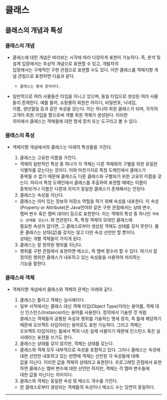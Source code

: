 <h1>클래스</h1>

<h2>클래스의 개념과 특성</h2>

<h3>클래스의 개념</h3>

* 클래스에 대한 개념은 바라보는 시각에 따라 다양하게 표현이 가능하다. 즉, 분석 및 설계 입장에서는 추상적 개념으로 표현할 수 있고, 개발자의   
  입장에서는 구체적인 구현 관점으로 표현할 수도 있다. 이런 클래스를 객체지향 개념 관점으로 표현하면 다음과 같다.
  * `클래스는 명세 장치이다.`

* 일반적으로 여러 사물들은 타입을 지니고 있으며, 동일 타입으로 생성된 여러 사물들이 존재한다. 예를 들어, 쇼핑몰의 회원은 아이디, 비밀번호, 닉네임,   
  이름, 생년월일 등과 같은 속성을 갖는다. 이는 하나의 회원 클래스가 되며, 각각의 고객이 회원 가입을 함으로써 개별 회원 객체가 생성된다. 이러한   
  의미에서 클래스는 객체들에 대한 명세 장치 또는 도구라고 볼 수 있다.

<h3>클래스의 특성</h3>

* 객체지향 개념에서의 클래스는 아래의 특성들을 가진다.

  1. 클래스는 고유한 이름을 가진다.
    * 객체의 일반적인 특성 중 하나가 각 객체는 다른 객체와의 구별을 위한 유일한 식별자를 갖는다는 것이다. 이와 마찬가지로 특정 도메인에서 클래스가   
      중복될 수 없기 때문에 클래스도 다른 클래스와 구별되기 위한 고유의 이름을 갖는다. 따라서 특정 도메인에서 클래스를 추출하여 표현할 때에는 이름이   
      중복되거나 이름은 다른데 의미가 동일한 클래스가 존재해서는 안된다.

  2. 클래스는 속성을 지닌다.
    * 클래스는 의미 있는 정보의 저장소 역할을 하기 위해 속성을 내포한다. 이 속성(Property or Attribute)은 Java언어와 같은 구현 관점에서는 상태 변수,   
      멤버 변수 혹은 멤버 데이터 등으로 표현한다. 이는 객체의 특성 중 하나인 `객체는 상태를 갖는다.`와 연관된다. 즉, 특정 객체의 모태인 클래스에   
      필요한 속성이 없다면, 그 클래스로부터 생성된 객체도 상태를 갖지 못한다. 물론 클래스는 상태(값)를 갖지는 않고 다만 속성 선언만 할 뿐이다.   
      상태는 개별 객체들이 가지게 된다.

  3. 클래스는 잘 정의된 행위를 지닌다.
    * 행위를 구현 관점에서 표현하면 메소드, 즉 멤버 함수라 할 수 있다. 여기서 잘 정의된 행위란 클래스가 내포하고 있는 속성들을 사용하여 처리하는   
      기능을 말한다.

<h3>클래스와 객체</h3>

* 객체지향 개념에서 클래스와 객체의 관계는 아래와 같다.

  1. 클래스는 틀이고 객체는 실사례이다.
    * 일부 서적에서는 클래스 대신 객체 타입(Object Type)이라는 용어를, 객체 대신 인스턴스(Instance)라는 용어를 사용한다. 정의에서 기술한 것 처럼   
      클래스는 객체들의 공통된 속성과 행위를 기술하는 명세 장치, 즉 틀에 해당하기 때문에 오브젝트 타입이라는 용어로도 표현 가능하다. 그리고 객체는   
      오브젝트 타입이라는 틀에서 찍혀 나온 실제 사물이기 때문에 인스턴스 혹은 실사례라는 표현을 쓰기도 한다.

  2. 클래스는 상태를 갖지 않지만, 객체는 상태를 갖는다.
    * 클래스와 객체 모두 내부적으로 속성을 포함하고 있다. 그러나 클래스는 속성에 대한 선언만 내포하고 있는 반면에 객체는 선언된 각 속성들에 대해   
      값을 지닌다. 이러한 값을 객체의 상태라고 표현한다. 프로그래밍 관점에서 표현하면 클래스는 멤버 변수에 대한 선언만 하지만, 객체는 각 멤버 변수들에   
      대한 값을 지닌다는 의미이다.

  3. 클래스와 객체는 동일한 속성 및 메소드 개수를 가진다.
    * 한 클래스로부터 생성되는 객체들의 속성이나 메소드 수는 당연히 동일하다.
<hr/>

